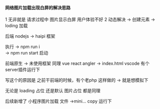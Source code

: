 #### 网络图片加载出现白屏的解决思路

1 无非就是 请求过程中 图片显示白屏  用户体验不好
2 动态解决 ->  创建元素 -> loding 加载

后端 nodejs ->  haipi 框架

 执行  ->  npm run  i  
  -> npm run start 启动


前端原生 -> 未使用框架  同理  vue react angler ->
index.html  vscode   有个server插件运行下



写这个的原因是  之前干前端的时候，有个老php 这样做的  ->  就是想模拟下



无论是   loading 占位  还是默认 图片占位  都是同理  



后续新增了 小程序图片加载 文件 ->mini... copy  运行下
